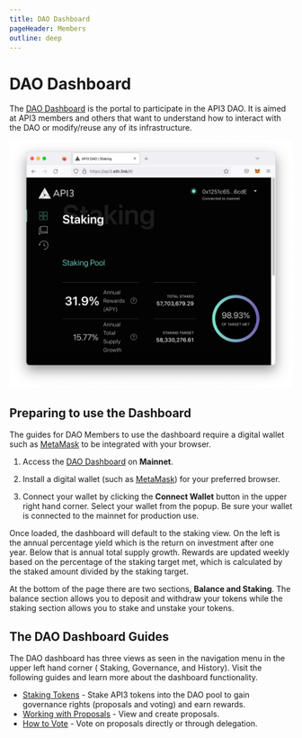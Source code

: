 ```yaml
---
title: DAO Dashboard
pageHeader: Members
outline: deep
---
```


<PageHeader/>

# DAO Dashboard

The [DAO Dashboard](https://dao.api3.org) is the portal to participate in the
API3 DAO. It is aimed at API3 members and others that want to understand how to
interact with the DAO or modify/reuse any of its infrastructure.

![dao-dashboard](./assets/images/dao-dashboard.png)

## Preparing to use the Dashboard

The guides for DAO Members to use the dashboard require a digital wallet such as
[MetaMask](https://metamask.io/download/) to be integrated with your browser.

1. Access the [DAO Dashboard](https://dao.api3.org) on **Mainnet**.

2. Install a digital wallet (such as [MetaMask](https://metamask.io/download/))
   for your preferred browser.

3. Connect your wallet by clicking the **Connect Wallet** button in the upper
   right hand corner. Select your wallet from the popup. Be sure your wallet is
   connected to the mainnet for production use.

Once loaded, the dashboard will default to the staking view. On the left is the
annual percentage yield which is the return on investment after one year. Below
that is annual total supply growth. Rewards are updated weekly based on the
percentage of the staking target met, which is calculated by the staked amount
divided by the staking target.

At the bottom of the page there are two sections, **Balance and Staking**. The
balance section allows you to deposit and withdraw your tokens while the staking
section allows you to stake and unstake your tokens.

## The DAO Dashboard Guides

The DAO dashboard has three views as seen in the navigation menu in the upper
left hand corner ( Staking, Governance, and History). Visit the following guides
and learn more about the dashboard functionality.

- [Staking Tokens](/members/staking.md) - Stake API3 tokens into the DAO pool to
  gain governance rights (proposals and voting) and earn rewards.
- [Working with Proposals](/members/proposals.md) - View and create proposals.
- [How to Vote](/members/voting.md) - Vote on proposals directly or through
  delegation.
